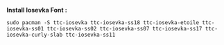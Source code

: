 
**Install Iosevka Font :**


 ```
 sudo pacman -S ttc-iosevka ttc-iosevka-ss18 ttc-iosevka-etoile ttc-iosevka-ss01 ttc-iosevka-ss02 ttc-iosevka-ss07 ttc-iosevka-ss17 ttc-iosevka-curly-slab ttc-iosevka-ss11
 ```

